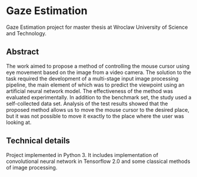 # Gaze Estimation
Gaze Estimation project for master thesis at Wroclaw University of Science and Technology.

## Abstract
The work aimed to propose a method of controlling the mouse cursor using eye movement based on the image from a video camera. The solution to the task required the development of a multi-stage input image processing pipeline, the main element of which was to predict the viewpoint using an artificial neural network model. The effectiveness of the method was evaluated experimentally. In addition to the benchmark set, the study used a self-collected data set. Analysis of the test results showed that the proposed method allows us to move the mouse cursor to the desired place, but it was not possible to move it exactly to the place where the user was looking at.

## Technical details
Project implemented in Python 3. It includes implementation of convolutional neural network in Tensorflow 2.0 and some classical methods of image processing.
